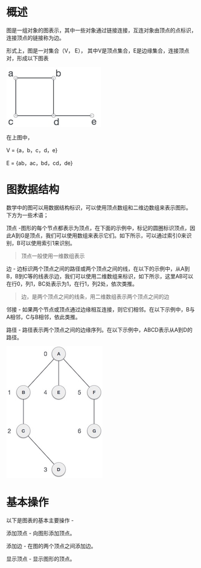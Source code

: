 # 概述
图是一组对象的图表示，其中一些对象通过链接连接，互连对象由顶点的点标识，连接顶点的链接称为边。

形式上，图是一对集合（V， E）， 其中V是顶点集合，E是边缘集合，连接顶点对，形成以下图表


![](./images/graph_basics.jpg)

在上图中，

V = {a，b，c，d，e}

E = {ab，ac，bd，cd，de}

# 图数据结构
数学中的图可以用数据结构标识，可以使用顶点数组和二维边数组来表示图形。
下方为一些术语；

顶点 -图形的每个节点都表示为顶点，在下面的示例中，标记的圆圈标识顶点，因此A到G是顶点，我们可以使用数组来表示它们。如下所示，可以通过索引0来识别，B可以使用索引1来识别。
> 顶点一般使用一维数组表示

边 - 边标识两个顶点之间的路径或两个顶点之间的线，在以下的示例中，从A到B，B到C等的线表示边，我们可以使用二维数组来标识，如下所示，这里AB可以在行0，列1，BC处表示为1，在行1，列2处，依次类推。
> 边，是两个顶点之间的线条，用二维数组表示两个顶点之间的边

邻接 - 如果两个节点或顶点通过边缘相互连接，则它们相邻。在以下示例中，B与A相邻，C与B相邻，依此类推。

路径 - 路径表示两个顶点之间的边缘序列。在以下示例中，ABCD表示从A到D的路径。

![](./images/graph.jpg)

# 基本操作
以下是图表的基本主要操作 -

添加顶点 - 向图形添加顶点。

添加边 - 在图的两个顶点之间添加边。

显示顶点 - 显示图形的顶点。

